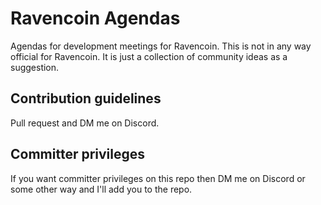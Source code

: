 # Ravencoin Agendas
Agendas for development meetings for Ravencoin. This is not in any way official for Ravencoin. It is just a collection of community ideas as a suggestion.

## Contribution guidelines
Pull request and DM me on Discord.

## Committer privileges
If you want committer privileges on this repo then DM me on Discord or some other way and
I'll add you to the repo.
